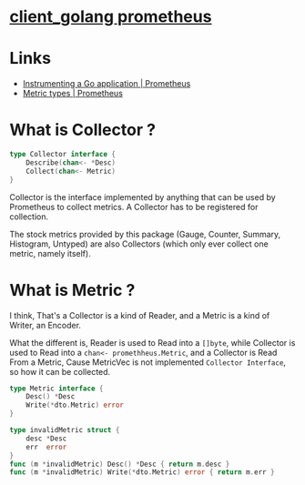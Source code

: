 # [client_golang prometheus](https://godoc.org/github.com/prometheus/client_golang/prometheus)

# Links

* [Instrumenting a Go application | Prometheus](https://prometheus.io/docs/guides/go-application/)
* [Metric types | Prometheus](https://prometheus.io/docs/concepts/metric_types/)

# What is Collector ?

```go
type Collector interface {
    Describe(chan<- *Desc)	
	Collect(chan<- Metric)
}
```

Collector is the interface implemented by anything that can be used by
Prometheus to collect metrics. A Collector has to be registered for collection. 

The stock metrics provided by this package (Gauge, Counter, Summary, Histogram,
Untyped) are also Collectors (which only ever collect one metric, namely
itself). 


# What is Metric ?

I think, That's a Collector is a kind of Reader, and a Metric is a kind of
Writer, an Encoder.

What the different is, Reader is used to Read into a `[]byte`, while Collector
is used to Read into a `chan<- promethheus.Metric`, and a Collector is Read
From a Metric, Cause MetricVec is not implemented `Collector Interface`, so how it
can be collected.

```go
type Metric interface {
	Desc() *Desc
	Write(*dto.Metric) error
}

type invalidMetric struct {
	desc *Desc
	err  error
}
func (m *invalidMetric) Desc() *Desc { return m.desc }
func (m *invalidMetric) Write(*dto.Metric) error { return m.err }


```

